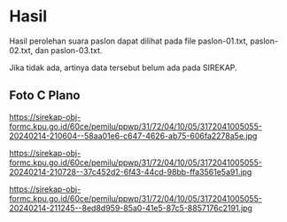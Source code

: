 # Hasil

Hasil perolehan suara paslon dapat dilihat pada file paslon-01.txt, paslon-02.txt, dan paslon-03.txt.

Jika tidak ada, artinya data tersebut belum ada pada SIREKAP.

## Foto C Plano

https://sirekap-obj-formc.kpu.go.id/60ce/pemilu/ppwp/31/72/04/10/05/3172041005055-20240214-210604--58aa01e6-c647-4626-ab75-606fa2278a5e.jpg

https://sirekap-obj-formc.kpu.go.id/60ce/pemilu/ppwp/31/72/04/10/05/3172041005055-20240214-210728--37c452d2-6f43-44cd-98bb-ffa3561e5a91.jpg

https://sirekap-obj-formc.kpu.go.id/60ce/pemilu/ppwp/31/72/04/10/05/3172041005055-20240214-211245--8ed8d959-85a0-41e5-87c5-8857176c2191.jpg
